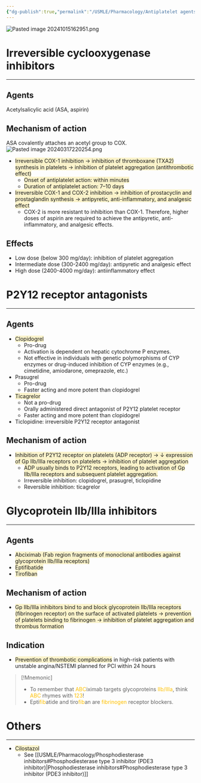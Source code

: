 ```yaml
---
{"dg-publish":true,"permalink":"/USMLE/Pharmacology/Antiplatelet agents/"}
---
```


![Pasted image 20241015162951.png](/img/user/appendix/Pasted%20image%2020241015162951.png)
# Irreversible cyclooxygenase inhibitors
---
## Agents 
Acetylsalicylic acid (ASA, aspirin)
## Mechanism of action 
ASA covalently attaches an acetyl group to COX.![Pasted image 20240317220254.png](/img/user/appendix/Pasted%20image%2020240317220254.png)
- <span style="background:rgba(240, 200, 0, 0.2)">Irreversible COX-1 inhibition → inhibition of thromboxane (TXA2) synthesis in platelets → inhibition of platelet aggregation (antithrombotic effect)</span>
	- <span style="background:rgba(240, 200, 0, 0.2)">Onset of antiplatelet action: within minutes</span>
	- <span style="background:rgba(240, 200, 0, 0.2)">Duration of antiplatelet action: 7–10 days </span>
- <span style="background:rgba(240, 200, 0, 0.2)">Irreversible COX-1 and COX-2 inhibition → inhibition of prostacyclin and prostaglandin synthesis → antipyretic, anti-inflammatory, and analgesic effect </span>
	- COX-2 is more resistant to inhibition than COX-1. Therefore, higher doses of aspirin are required to achieve the antipyretic, anti-inflammatory, and analgesic effects.
## Effects
- Low dose (below 300 mg/day): inhibition of platelet aggregation
- Intermediate dose (300-2400 mg/day): antipyretic and analgesic effect
- High dose (2400-4000 mg/day): antiinflammatory effect
# P2Y12 receptor antagonists
---
## Agents 
- <span style="background:rgba(240, 200, 0, 0.2)">Clopidogrel</span>
	- Pro-drug
	- Activation is dependent on hepatic cytochrome P enzymes.
	- Not effective in individuals with genetic polymorphisms of CYP enzymes or drug-induced inhibition of CYP enzymes (e.g., cimetidine, amiodarone, omeprazole, etc.)
- Prasugrel
	- Pro-drug
	- Faster acting and more potent than clopidogrel
- <span style="background:rgba(240, 200, 0, 0.2)">Ticagrelor</span>
	- Not a pro-drug
	- Orally administered direct antagonist of P2Y12 platelet receptor
	- Faster acting and more potent than clopidogrel
- Ticlopidine: irreversible P2Y12 receptor antagonist
## Mechanism of action
- <span style="background:rgba(240, 200, 0, 0.2)">Inhibition of P2Y12 receptor on platelets (ADP receptor) → ↓ expression of Gp IIb/IIIa receptors on platelets → inhibition of platelet aggregation</span>
	- <span style="background:rgba(240, 200, 0, 0.2)">ADP usually binds to P2Y12 receptors, leading to activation of Gp IIb/IIIa receptors and subsequent platelet aggregation.</span>
	- Irreversible inhibition: clopidogrel, prasugrel, ticlopidine
	- Reversible inhibition: ticagrelor
# Glycoprotein IIb/IIIa inhibitors
---
## Agents
- <span style="background:rgba(240, 200, 0, 0.2)">Abciximab (Fab region fragments of monoclonal antibodies against glycoprotein IIb/IIIa receptors)</span>
- <span style="background:rgba(240, 200, 0, 0.2)">Eptifibatide</span>
- <span style="background:rgba(240, 200, 0, 0.2)">Tirofiban</span> 
## Mechanism of action 
- <span style="background:rgba(240, 200, 0, 0.2)">Gp IIb/IIIa inhibitors bind to and block glycoprotein IIb/IIIa receptors (fibrinogen receptor) on the surface of activated platelets → prevention of platelets binding to fibrinogen  → inhibition of platelet aggregation and thrombus formation</span>
## Indication 
- <span style="background:rgba(240, 200, 0, 0.2)">Prevention of thrombotic complications</span> in high-risk patients with unstable angina/NSTEMI planned for PCI within 24 hours 

>[!Mnemonic] 
>- To remember that <font color="#ffc000">ABC</font>iximab targets glycoproteins <font color="#ffc000">IIb/IIIa</font>, think <font color="#ffc000">ABC</font> rhymes with <font color="#ffc000">123</font>!
>- Epti<font color="#ffc000">fib</font>atide and tiro<font color="#ffc000">fib</font>an are <font color="#ffc000">fibrinogen</font> receptor blockers.

# Others
---
- <span style="background:rgba(240, 200, 0, 0.2)">Cilostazol</span>
	- See [[USMLE/Pharmacology/Phosphodiesterase inhibitors#Phosphodiesterase type 3 inhibitor (PDE3 inhibitor)\|Phosphodiesterase inhibitors#Phosphodiesterase type 3 inhibitor (PDE3 inhibitor)]]

